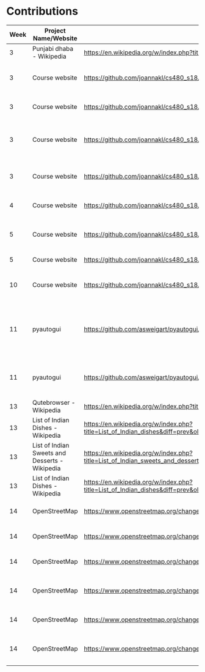 # Contributions

| Week | Project Name/Website | Link | Description | Type |
|------|----------------------|------|-------------|------|
| 3 | Punjabi dhaba - Wikipedia | https://en.wikipedia.org/w/index.php?title=Punjabi_dhaba&oldid=825214000 | Updated some missing links. | Wikipedia |
| 3 | Course website | https://github.com/joannakl/cs480_s18/issues/25 | Posted issue regarding missing Piazza button. | Course website |
| 3 | Course website | https://github.com/joannakl/cs480_s18/issues/22 | Claimed missing image issue. | Course website |
| 3 | Course website | https://github.com/joannakl/cs480_s18/issues/18#issuecomment-364227245 | Confirmed an issue regarding wrong date on the class website. | Course website |
| 3 | Course website | https://github.com/joannakl/cs480_s18/issues/23#issuecomment-364223446 | Confirmed an issue regarding an incorrect hyperlink. | Course website |
| 4 | Course website | https://github.com/joannakl/cs480_s18/pull/78 | Pull Request for missing image issue. | Course website |
| 5 | Course website | https://github.com/joannakl/cs480_s18/issues/25#issuecomment-366539127 | Comment regarding reopening a closed issue. | Course website |
| 5 | Course website | https://github.com/joannakl/cs480_s18/issues/2#issuecomment-369662107 | Followed up on an issue. | Course website |
| 10 | Course website | https://github.com/joannakl/cs480_s18/issues/25#issuecomment-379625974 | Comment regarding mislabeled issue. | Course website |
| 11 | pyautogui | https://github.com/asweigart/pyautogui/issues/216#issuecomment-380226781 | Commented on a feature request issue that might have been caused by an error in documentation. | Other
| 11 | pyautogui | https://github.com/asweigart/pyautogui/issues/219 | Politely told someone their feature request seems to already exist. | Other
| 13 | Qutebrowser - Wikipedia | https://en.wikipedia.org/w/index.php?title=Qutebrowser&diff=prev&oldid=838042161 | Updated the pronunciation. | Wikipedia |
| 13 | List of Indian Dishes - Wikipedia | https://en.wikipedia.org/w/index.php?title=List_of_Indian_dishes&diff=prev&oldid=838748113 | Added a missing hyperlink. | Wikipedia |
| 13 | List of Indian Sweets and Desserts - Wikipedia | https://en.wikipedia.org/w/index.php?title=List_of_Indian_sweets_and_desserts&diff=prev&oldid=838755629 | Added in missing hyperlinks. | Wikipedia |
| 13 | List of Indian Dishes - Wikipedia | https://en.wikipedia.org/w/index.php?title=List_of_Indian_dishes&diff=prev&oldid=838750829 | Added a list to the "See Also" section. | Wikipedia |
| 14 | OpenStreetMap | https://www.openstreetmap.org/changeset/58934617#map=18/40.73309/-73.86304 | Added a store to Rego Center Mall. | Other |
| 14 | OpenStreetMap | https://www.openstreetmap.org/changeset/58931484#map=18/40.73284/-73.86205| Added a store to Rego Center Mall. | Other |
| 14 | OpenStreetMap | https://www.openstreetmap.org/changeset/58931362#map=19/40.73237/-73.85983 | Updated some addresses in Rego Park. | Other |
| 14 | OpenStreetMap | https://www.openstreetmap.org/changeset/58934981#map=19/40.73182/-73.86550 | Updated information for a building in Rego Park. | Other |
| 14 | OpenStreetMap | https://www.openstreetmap.org/changeset/58934933#map=19/40.73334/-73.86293| Added a store to Rego Center Mall. | Other |
| 14 | OpenStreetMap | https://www.openstreetmap.org/changeset/58931169#map=19/40.73113/-73.86019 | Added a chinese restaurant to Rego Park. | Other |
